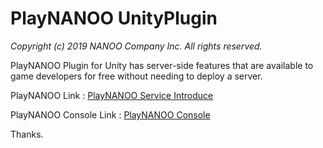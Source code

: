 # PlayNANOO UnityPlugin
_Copyright (c) 2019 NANOO Company Inc. All rights reserved._

PlayNANOO Plugin for Unity has server-side features that are available to game developers for free without needing to deploy a server.

PlayNANOO Link : [PlayNANOO Service Introduce](https://www.playnanoo.com)

PlayNANOO Console Link : [PlayNANOO Console](https://console.playnanoo.com)
 
Thanks.